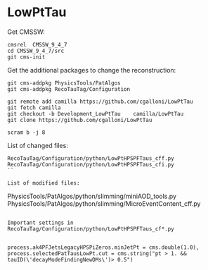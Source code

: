 # LowPtTau

Get CMSSW:
```
cmsrel  CMSSW_9_4_7
cd CMSSW_9_4_7/src
git cms-init
```

Get the additional packages to change the reconstruction:
```
git cms-addpkg PhysicsTools/PatAlgos
git cms-addpkg RecoTauTag/Configuration

git remote add camilla https://github.com/cgalloni/LowPtTau
git fetch camilla
git checkout -b Development_LowPtTau    camilla/LowPtTau
git clone https://github.com/cgalloni/LowPtTau

scram b -j 8
```



List of changed files:

```
RecoTauTag/Configuration/python/LowPtHPSPFTaus_cff.py
RecoTauTag/Configuration/python/LowPtHPSPFTaus_cfi.py
``

List of modified files:
```
PhysicsTools/PatAlgos/python/slimming/miniAOD_tools.py
PhysicsTools/PatAlgos/python/slimming/MicroEventContent_cff.py

```

Important settings in RecoTauTag/Configuration/python/LowPtHPSPFTaus_cf*.py


process.ak4PFJetsLegacyHPSPiZeros.minJetPt = cms.double(1.0),
process.selectedPatTausLowPt.cut = cms.string("pt > 1. && tauID(\'decayModeFindingNewDMs\')> 0.5")

